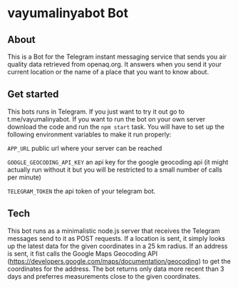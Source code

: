 # vayumalinyabot Bot

## About

This is a Bot for the Telegram instant messaging service that sends you air quality data retrieved from openaq.org.
It answers when you send it your current location or the name of a place that you want to know about.

## Get started

This bots runs in Telegram. If you just want to try it out go to t.me/vayumalinyabot.
If you want to run the bot on your own server download the code and run the `npm start` task.
You will have to set up the following environment variables to make it run properly:

`APP_URL` public url where your server can be reached

`GOOGLE_GEOCODING_API_KEY` an api key for the google geocoding api (it might actually run without it but you will be restricted to a small number of calls per minute)

`TELEGRAM_TOKEN` the api token of your telegram bot.

## Tech

This bot runs as a minimalistic node.js server that receives the Telegram messages send to it as POST requests.
If a location is sent, it simply looks up the latest data for the given coordinates in a 25 km radius.
If an address is sent, it fist calls the Google Maps Geocoding API (https://developers.google.com/maps/documentation/geocoding) to get the coordinates for the address.
The bot returns only data more recent than 3 days and preferres measurements close to the given coordinates.
